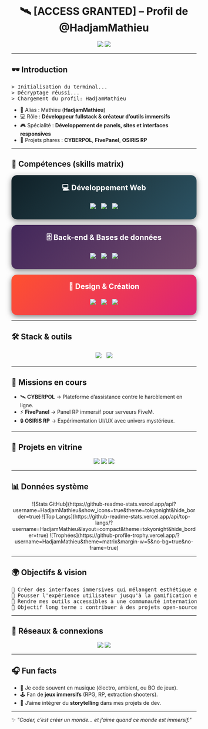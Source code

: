 <!-- Banner -->
<h1 align="center">🛰️ [ACCESS GRANTED] – Profil de @HadjamMathieu</h1>
<p align="center">
  <img src="https://img.shields.io/badge/STATUS-ONLINE-green?style=for-the-badge&logo=linux&logoColor=white">
  <img src="https://img.shields.io/badge/ROLE-Developer-blue?style=for-the-badge&logo=react&logoColor=white">
</p>

---

## 🕶️ Introduction
<pre>
> Initialisation du terminal...
> Décryptage réussi...
> Chargement du profil: HadjamMathieu
</pre>

- 👤 Alias : Mathieu (**HadjamMathieu**)  
- 💻 Rôle : **Développeur fullstack & créateur d’outils immersifs**  
- 🎮 Spécialité : **Développement de panels, sites et interfaces responsives**  
- 🔐 Projets phares : **CYBERPOL**, **FivePanel**, **OSIRIS RP**  

---

## 🧩 Compétences (skills matrix)
<p align="center" style="background: linear-gradient(135deg,#0f2027,#203a43,#2c5364); padding:20px; border-radius:15px; box-shadow:0 4px 15px rgba(0,0,0,0.5);">
  <strong style="font-size:20px; color:#ffffff;">💻 Développement Web</strong><br><br>
  <img src="https://img.shields.io/badge/JavaScript-F7DF1E?style=for-the-badge&logo=javascript&logoColor=black" style="margin:5px;"> 
  <img src="https://img.shields.io/badge/React-20232A?style=for-the-badge&logo=react&logoColor=61DAFB" style="margin:5px;"> 
  <img src="https://img.shields.io/badge/TailwindCSS-38B2AC?style=for-the-badge&logo=tailwindcss&logoColor=white" style="margin:5px;">
</p>

<p align="center" style="background: linear-gradient(135deg,#42275a,#734b6d); padding:20px; border-radius:15px; box-shadow:0 4px 15px rgba(0,0,0,0.5); margin-top:15px;">
  <strong style="font-size:20px; color:#ffffff;">🗄️ Back-end & Bases de données</strong><br><br>
  <img src="https://img.shields.io/badge/PHP-777BB4?style=for-the-badge&logo=php&logoColor=white" style="margin:5px;"> 
  <img src="https://img.shields.io/badge/SQL-336791?style=for-the-badge&logo=postgresql&logoColor=white" style="margin:5px;"> 
  <img src="https://img.shields.io/badge/Lua-2C2D72?style=for-the-badge&logo=lua&logoColor=white" style="margin:5px;">
</p>

<p align="center" style="background: linear-gradient(135deg,#ff512f,#dd2476); padding:20px; border-radius:15px; box-shadow:0 4px 15px rgba(0,0,0,0.5); margin-top:15px;">
  <strong style="font-size:20px; color:#ffffff;">🎨 Design & Création</strong><br><br>
  <img src="https://img.shields.io/badge/Adobe%20Photoshop-31A8FF?style=for-the-badge&logo=adobephotoshop&logoColor=white" style="margin:5px;"> 
  <img src="https://img.shields.io/badge/Adobe%20Premiere%20Pro-9999FF?style=for-the-badge&logo=adobepremierepro&logoColor=white" style="margin:5px;"> 
  <img src="https://img.shields.io/badge/Adobe%20After%20Effects-9999FF?style=for-the-badge&logo=adobeaftereffects&logoColor=white" style="margin:5px;">
</p>

---

## 🛠️ Stack & outils
<p align="center" style="margin-top:15px;">
  <img src="https://img.shields.io/badge/VSCode-007ACC?style=for-the-badge&logo=visualstudiocode&logoColor=white" style="margin:5px; transition: transform 0.3s;" onmouseover="this.style.transform='scale(1.2)'" onmouseout="this.style.transform='scale(1)'">
  <img src="https://img.shields.io/badge/GitHub-181717?style=for-the-badge&logo=github&logoColor=white" style="margin:5px; transition: transform 0.3s;" onmouseover="this.style.transform='scale(1.2)'" onmouseout="this.style.transform='scale(1)'">
</p>

---

## 🚨 Missions en cours
- 🛰️ **CYBERPOL** → Plateforme d’assistance contre le harcèlement en ligne.  
- ⚡ **FivePanel** → Panel RP immersif pour serveurs FiveM.  
- 🔒 **OSIRIS RP** → Expérimentation UI/UX avec univers mystérieux.  

---

## 📂 Projets en vitrine
<p align="center">
  <a href="#"><img src="https://img.shields.io/badge/CYBERPOL-Sécurité-orange?style=for-the-badge&logo=shield&logoColor=white" style="transition: transform 0.3s;" onmouseover="this.style.transform='scale(1.1)'" onmouseout="this.style.transform='scale(1)'"></a>
  <a href="#"><img src="https://img.shields.io/badge/FivePanel-RP%20Panel-blueviolet?style=for-the-badge&logo=server&logoColor=white" style="transition: transform 0.3s;" onmouseover="this.style.transform='scale(1.1)'" onmouseout="this.style.transform='scale(1)'"></a>
  <a href="#"><img src="https://img.shields.io/badge/OSIRIS%20RP-Immersion-ff0055?style=for-the-badge&logo=eye&logoColor=white" style="transition: transform 0.3s;" onmouseover="this.style.transform='scale(1.1)'" onmouseout="this.style.transform='scale(1)'"></a>
</p>

---

## 📊 Données système
<div align="center">
![Stats GitHub](https://github-readme-stats.vercel.app/api?username=HadjamMathieu&show_icons=true&theme=tokyonight&hide_border=true)  
![Top Langs](https://github-readme-stats.vercel.app/api/top-langs/?username=HadjamMathieu&layout=compact&theme=tokyonight&hide_border=true)  
![Trophées](https://github-profile-trophy.vercel.app/?username=HadjamMathieu&theme=matrix&margin-w=5&no-bg=true&no-frame=true)
</div>

---

## 🌍 Objectifs & vision
<pre>
🚀 Créer des interfaces immersives qui mélangent esthétique et performance.
🧠 Pousser l'expérience utilisateur jusqu'à la gamification et le storytelling.
📡 Rendre mes outils accessibles à une communauté internationale.
🎯 Objectif long terme : contribuer à des projets open-source d'impact global.
</pre>

---

## 🔗 Réseaux & connexions
<p align="center">
  <a href="https://www.linkedin.com/in/mathieu-hadjam-02209b360"><img src="https://img.shields.io/badge/LinkedIn-Hadjam%20Mathieu-0A66C2?style=for-the-badge&logo=linkedin&logoColor=white"></a>
  <a href="mailto:mathieuhadjam@gmail.com"><img src="https://img.shields.io/badge/Email-Contact-red?style=for-the-badge&logo=gmail&logoColor=white"></a>
</p>

---

## 🎧 Fun facts
- 🎵 Je code souvent en musique (électro, ambient, ou BO de jeux).  
- 🕹️ Fan de **jeux immersifs** (RPG, RP, extraction shooters).  
- 📖 J’aime intégrer du **storytelling** dans mes projets de dev.  

---

✨ _"Coder, c’est créer un monde… et j’aime quand ce monde est immersif."_
